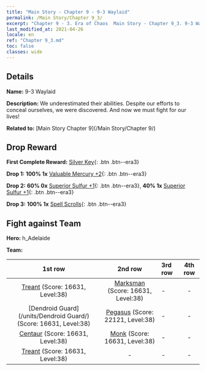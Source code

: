 ```yaml
---
title: "Main Story - Chapter 9 - 9-3 Waylaid"
permalink: /Main Story/Chapter 9_3/
excerpt: "Chapter 9 - 3. Era of Chaos  Main Story - Chapter 9_3. 9-3 Waylaid"
last_modified_at: 2021-04-26
locale: en
ref: "Chapter 9_3.md"
toc: false
classes: wide
---
```


## Details

 **Name:** 9-3 Waylaid

 **Description:** We underestimated their abilities. Despite our efforts to conceal ourselves, we were discovered. And now we must fight for our lives!

 **Related to:** [Main Story Chapter 9](/Main Story/Chapter 9/)

## Drop Reward

 **First Complete Reward:** [Silver Key](/Items/con_693/){: .btn .btn--era3}

 **Drop 1:** **100% 1x** [Valuable Mercury +2](/Items/mat_28/){: .btn .btn--era3}

 **Drop 2:** **60% 0x** [Superior Sulfur +1](/Items/mat_22/){: .btn .btn--era3}, **40% 1x** [Superior Sulfur +1](/Items/mat_22/){: .btn .btn--era3}

 **Drop 3:** **100% 1x** [Spell Scrolls](/Items/con_694/){: .btn .btn--era3}


## Fight against Team
 **Hero:** h_Adelaide

 **Team:**


  | 1st row | 2nd row | 3rd row | 4th row |
  |:----:|:----:|:----|:----:|
  | [Treant](/units/Treant/) (Score: 16631, Level:38)  | [Marksman](/units/Marksman/) (Score: 16631, Level:38)  | - | - |
  | [Dendroid Guard](/units/Dendroid Guard/) (Score: 16631, Level:38)  | [Pegasus](/units/Pegasus/) (Score: 22121, Level:38)  | - | - |
  | [Centaur](/units/Centaur/) (Score: 16631, Level:38)  | [Monk](/units/Monk/) (Score: 16631, Level:38)  | - | - |
  | [Treant](/units/Treant/) (Score: 16631, Level:38)  | - | - | - |


